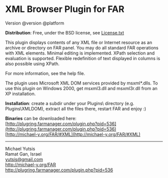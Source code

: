 
XML Browser Plugin for FAR
==========================
Version @version @platform


**Distribution**: Free, under the BSD license, see [License.txt](License.txt)

This plugin displays contents of any XML file or Internet resource
as an archive or directory on FAR panel.
You may do all standard FAR operations with XML elements.
Minimal editing is implemented. XPath selection and evaluation is supported.
Flexible redefinition of text displayed in columns is also possible using XPath.

For more information, see the help file.

The plugin uses Microsoft XML DOM services provided by msxml*.dlls.
To use this plugin on Windows 2000, get msxml3.dll and msxml3r.dll from
an XP installation.

**Installation**: create a subdir under your Plugins\ directory (e.g.
Plugins\XMLDOM), extract all the files there, restart FAR and enjoy :)

**Binaries** can be downloaded here:  
[http://plugring.farmanager.com/plugin.php?pid=536](http://plugring.farmanager.com/plugin.php?pid=536)  
[http://michael-y.org/FAR/#XML](http://michael-y.org/FAR/#XML)

---
Michael Yutsis  
Ramat Gan, Israel  
[yutsis@gmail.com](mailto:yutsis@gmail.com)  
http://michael-y.org/FAR  
http://plugring.farmanager.com/plugin.php?pid=536  
